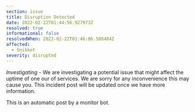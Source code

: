 ```yaml
---
section: issue
title: Disruption Detected
date: 2022-02-22T01:44:56.927973Z
resolved: true
informational: false
resolvedWhen: 2022-02-22T01:46:06.588484Z
affected:
  - Snikket
severity: disrupted
---
```

*Investigating* - We are investigating a potential issue that might affect the uptime of one our of services. We are sorry for any inconvenience this may cause you. This incident post will be updated once we have more information.

This is an automatic post by a monitor bot.
        